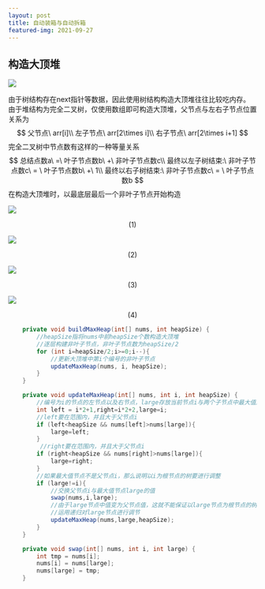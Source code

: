 ```yaml
---
layout: post
title: 自动装箱与自动拆箱
featured-img: 2021-09-27
---
```




## 构造大顶堆

![](https://gitee.com/wecouldwin/blog-imag/raw/master/img/20210927221609.png)

由于树结构存在next指针等数据，因此使用树结构构造大顶堆往往比较吃内存。由于堆结构为完全二叉树，仅使用数组即可构造大顶堆，父节点与左右子节点位置关系为
$$
父节点\ arr[i]\\
左子节点\ arr[2\times i]\\
右子节点\ arr[2\times i+1]
$$
完全二叉树中节点数有这样的一种等量关系
$$
总结点数a\ =\ 叶子节点数b\ +\ 非叶子节点数c\\
最终以左子树结束:\ 非叶子节点数c\ = \ 叶子节点数b\ +\ 1\\
最终以右子树结束:\ 非叶子节点数c\ = \ 叶子节点数b
$$
在构造大顶堆时，以最底层最后一个非叶子节点开始构造

![](https://gitee.com/wecouldwin/blog-imag/raw/master/img/20210927222825.png)

<center>(1)</center>

![](https://gitee.com/wecouldwin/blog-imag/raw/master/img/20210927223054.png)

<center>(2)</center>

![](https://gitee.com/wecouldwin/blog-imag/raw/master/img/20210927223150.png)

<center>(3)</center>

![](https://gitee.com/wecouldwin/blog-imag/raw/master/img/20210927223256.png)

<center>(4)</center>



```java
    private void buildMaxHeap(int[] nums, int heapSize) {
        //heapSize指将nums中前heapSize个数构造大顶堆
        //逐层构建非叶子节点，非叶子节点数为heapSize/2
        for (int i=heapSize/2;i>=0;i--){
            //更新大顶堆中第i个编号的非叶子节点
            updateMaxHeap(nums, i, heapSize);
        }
    }

    private void updateMaxHeap(int[] nums, int i, int heapSize) {
        //编号为i的节点的左节点以及右节点，large存放当前节点i与两个子节点中最大值所在的节点编号
        int left = i*2+1,right=i*2+2,large=i;
        //left要在范围内，并且大于父节点i
        if (left<heapSize && nums[left]>nums[large]){
            large=left;
        }
         //right要在范围内，并且大于父节点i
        if (right<heapSize && nums[right]>nums[large]){
            large=right;
        }
        //如果最大值节点不是父节点i，那么说明以i为根节点的树要进行调整
        if (large!=i){
            //交换父节点i与最大值节点large的值
            swap(nums,i,large);
            //由于large节点中值变为父节点值，这就不能保证以large节点为根节点的树满足大顶堆要求
            //运用递归对large节点进行调节
            updateMaxHeap(nums,large,heapSize);
        }
    }

    private void swap(int[] nums, int i, int large) {
        int tmp = nums[i];
        nums[i] = nums[large];
        nums[large] = tmp;
    }
```

